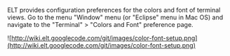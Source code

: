 ELT provides configuration preferences for the colors and font of terminal views. Go to the menu "Window" menu (or
"Eclipse" menu in Mac OS) and navigate to the "Terminal" > "Colors and Font" preference page.

![http://wiki.elt.googlecode.com/git/images/color-font-setup.png](http://wiki.elt.googlecode.com/git/images/color-font-setup.png)
